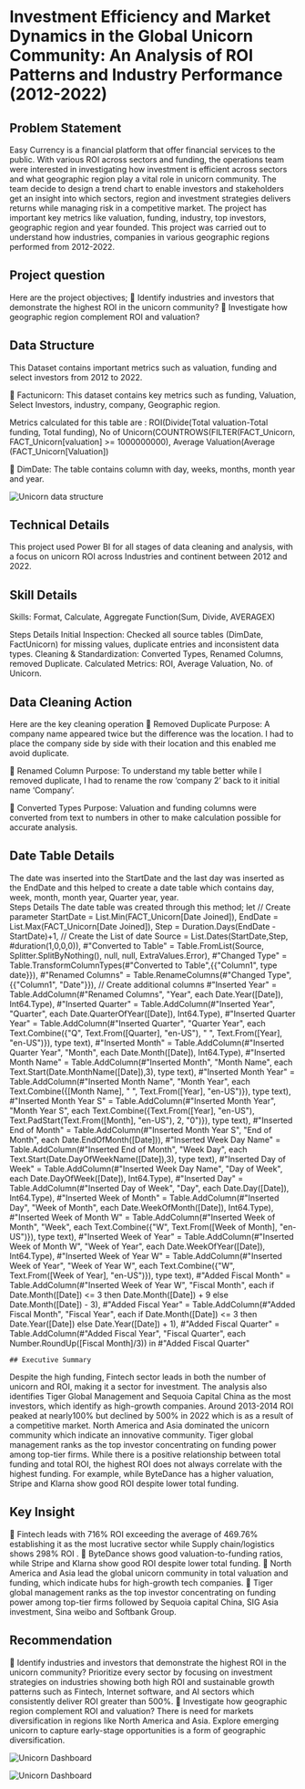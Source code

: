# Investment Efficiency and Market Dynamics in the Global Unicorn Community: An Analysis of ROI Patterns and Industry Performance (2012-2022)

## Problem Statement
Easy Currency is a financial platform that offer financial services to the public. With various ROI across sectors and funding, the operations team were interested in investigating how investment is efficient across sectors and what geographic region play a vital role in unicorn community. The team decide to design a trend chart to enable investors and stakeholders get an insight into which sectors, region and investment strategies delivers returns while managing risk in a competitive market.
The project has important key metrics like valuation, funding, industry, top investors, geographic region and year founded.
This project was carried out to understand how industries, companies in various geographic regions performed from 2012-2022. 

## Project question
Here are the project objectives;
	Identify industries and investors that demonstrate the highest ROI in the unicorn community?
	Investigate how geographic region complement ROI and valuation?

## Data Structure 
This Dataset contains important metrics such as valuation, funding and select investors from 2012 to 2022.

	Factunicorn: This dataset contains key metrics such as funding, Valuation, Select Investors, industry, company, Geographic region. 

Metrics calculated for this table are : ROI(Divide(Total valuation-Total funding, Total funding), No of Unicorn(COUNTROWS(FILTER(FACT_Unicorn, FACT_Unicorn[valuation] >= 1000000000), Average Valuation(Average (FACT_Unicorn[Valuation])

	DimDate: The table contains column with day, weeks, months, month year and year.

![Unicorn data structure](https://github.com/laur196/My-Portfolio-I/blob/main/Unicorn%20Diagram.png)


## Technical Details 
This project used Power BI for all stages of data cleaning and analysis, with a focus on unicorn ROI across Industries and continent between 2012 and 2022.

## Skill Details
Skills: Format, Calculate, Aggregate Function(Sum, Divide, AVERAGEX)

Steps Details
Initial Inspection: Checked all source tables (DimDate, FactUnicorn) for missing values, duplicate entries and inconsistent data types.
Cleaning & Standardization: Converted Types, Renamed Columns, removed Duplicate.
Calculated Metrics: ROI, Average Valuation, No. of Unicorn.

## Data Cleaning Action
Here are the key cleaning operation
	Removed Duplicate
Purpose: A company name appeared twice but the difference was the location. I had to place the company side by side with their location and this enabled me avoid duplicate.

	Renamed Column
Purpose: To understand my table better while I removed duplicate, I had to rename the row ‘company 2’ back to it initial name ‘Company’.

	Converted Types
Purpose: Valuation and funding columns were converted from text to numbers in other to make calculation possible for accurate analysis.

## Date Table Details
The date was inserted into the StartDate and the last day was inserted as the EndDate and this helped to create a date table which contains day, week, month, month year, Quarter year, year.  
Steps Details
The date table was created through this method;
let 
// Create parameter 
    StartDate = List.Min(FACT_Unicorn[Date Joined]),
    EndDate = List.Max(FACT_Unicorn[Date Joined]),
    Step = Duration.Days(EndDate - StartDate)+1, 
// Create the List of date
    Source = List.Dates(StartDate,Step, #duration(1,0,0,0)), 
    #"Converted to Table" = Table.FromList(Source, Splitter.SplitByNothing(), null, null, ExtraValues.Error),
    #"Changed Type" = Table.TransformColumnTypes(#"Converted to Table",{{"Column1", type date}}),
    #"Renamed Columns" = Table.RenameColumns(#"Changed Type",{{"Column1", "Date"}}),
// Create additional columns 
    #"Inserted Year" = Table.AddColumn(#"Renamed Columns", "Year", each Date.Year([Date]), Int64.Type),
    #"Inserted Quarter" = Table.AddColumn(#"Inserted Year", "Quarter", each Date.QuarterOfYear([Date]), Int64.Type),
    #"Inserted Quarter Year" = Table.AddColumn(#"Inserted Quarter", "Quarter Year", each Text.Combine({"Q", Text.From([Quarter], "en-US"), " ", Text.From([Year], "en-US")}), type text), 
    #"Inserted Month" = Table.AddColumn(#"Inserted Quarter Year", "Month", each Date.Month([Date]), Int64.Type),
    #"Inserted Month Name" = Table.AddColumn(#"Inserted Month", "Month Name", each Text.Start(Date.MonthName([Date]),3), type text),
    #"Inserted Month Year" = Table.AddColumn(#"Inserted Month Name", "Month Year", each Text.Combine({[Month Name], " ", Text.From([Year], "en-US")}), type text),
    #"Inserted Month Year S" = Table.AddColumn(#"Inserted Month Year", "Month Year S", each Text.Combine({Text.From([Year], "en-US"), Text.PadStart(Text.From([Month], "en-US"), 2, "0")}), type text),
    #"Inserted End of Month" = Table.AddColumn(#"Inserted Month Year S", "End of Month", each Date.EndOfMonth([Date])),
    #"Inserted Week Day Name" = Table.AddColumn(#"Inserted End of Month", "Week Day", each Text.Start(Date.DayOfWeekName([Date]),3), type text),
    #"Inserted Day of Week" = Table.AddColumn(#"Inserted Week Day Name", "Day of Week", each Date.DayOfWeek([Date]), Int64.Type),
    #"Inserted Day" = Table.AddColumn(#"Inserted Day of Week", "Day", each Date.Day([Date]), Int64.Type),
    #"Inserted Week of Month" = Table.AddColumn(#"Inserted Day", "Week of Month", each Date.WeekOfMonth([Date]), Int64.Type),
    #"Inserted Week of Month W" = Table.AddColumn(#"Inserted Week of Month", "Week", each Text.Combine({"W", Text.From([Week of Month], "en-US")}), type text),
    #"Inserted Week of Year" = Table.AddColumn(#"Inserted Week of Month W", "Week of Year", each Date.WeekOfYear([Date]), Int64.Type),
    #"Inserted Week of Year W" = Table.AddColumn(#"Inserted Week of Year", "Week of Year W", each Text.Combine({"W", Text.From([Week of Year], "en-US")}), type text),
    #"Added Fiscal Month" = Table.AddColumn(#"Inserted Week of Year W", "Fiscal Month", each if Date.Month([Date]) <= 3 then Date.Month([Date]) + 9 else Date.Month([Date]) - 3),
    #"Added Fiscal Year" = Table.AddColumn(#"Added Fiscal Month", "Fiscal Year", each if Date.Month([Date]) <= 3 then Date.Year([Date]) else Date.Year([Date]) + 1),
    #"Added Fiscal Quarter" = Table.AddColumn(#"Added Fiscal Year", "Fiscal Quarter", each Number.RoundUp([Fiscal Month]/3))
in
    #"Added Fiscal Quarter"

    ## Executive Summary
    
Despite the high funding, Fintech sector leads in both the number of unicorn and ROI, making it a sector for investment. The analysis also identifies Tiger Global Management and Sequoia Capital China as the most investors, which identify as high-growth companies. Around 2013-2014 ROI peaked at nearly100% but declined by 500% in 2022 which is as a result of a competitive market. North America and Asia dominated the unicorn community which indicate an innovative community. Tiger global management ranks as the top investor concentrating on funding power among top-tier firms. 
While there is a positive relationship between total funding and total ROI, the highest ROI does not always correlate with the highest funding. For example, while ByteDance has a higher valuation, Stripe and Klarna show good ROI despite lower total funding.

## Key Insight

	Fintech leads with 716% ROI exceeding the average of 469.76% establishing it as the most lucrative sector while Supply chain/logistics shows 298% ROI . 
	ByteDance shows good valuation-to-funding ratios, while Stripe and Klarna show good ROI despite lower total funding.
	North America and Asia lead the global unicorn community in total valuation and funding, which indicate hubs for high-growth tech companies. 
	Tiger global management ranks as the top investor concentrating on funding power among top-tier firms followed by Sequoia capital China, SIG Asia investment, Sina weibo and Softbank Group.

## Recommendation

	Identify industries and investors that demonstrate the highest ROI in the unicorn community?
Prioritize every sector by focusing on investment strategies on industries showing both high ROI and sustainable growth patterns such as Fintech, Internet software, and AI sectors which consistently deliver ROI  greater than 500%.
	Investigate how geographic region complement ROI and valuation?
There is need for markets diversification in regions like North America and Asia. Explore emerging unicorn to capture early-stage opportunities is a form of geographic diversification.




![Unicorn Dashboard](https://github.com/laur196/My-Portfolio-I/blob/main/An%20Analysis%20of%20ROI%20Patterns%20and%20Industry%20Performance%20(2012-2022).JPG)

![Unicorn Dashboard](https://github.com/laur196/My-Portfolio-I/blob/main/An%20Analysis%20of%20ROI%20Patterns%20and%20Industry%20Performance%20(2012-2022)%20II.JPG)

